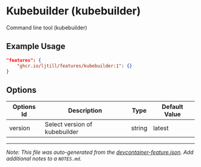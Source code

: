
# Kubebuilder (kubebuilder)

Command line tool (kubebuilder)

## Example Usage

```json
"features": {
    "ghcr.io/ljtill/features/kubebuilder:1": {}
}
```

## Options

| Options Id | Description | Type | Default Value |
|-----|-----|-----|-----|
| version | Select version of kubebuilder | string | latest |



---

_Note: This file was auto-generated from the [devcontainer-feature.json](https://github.com/ljtill/features/blob/main/src/kubebuilder/devcontainer-feature.json).  Add additional notes to a `NOTES.md`._
